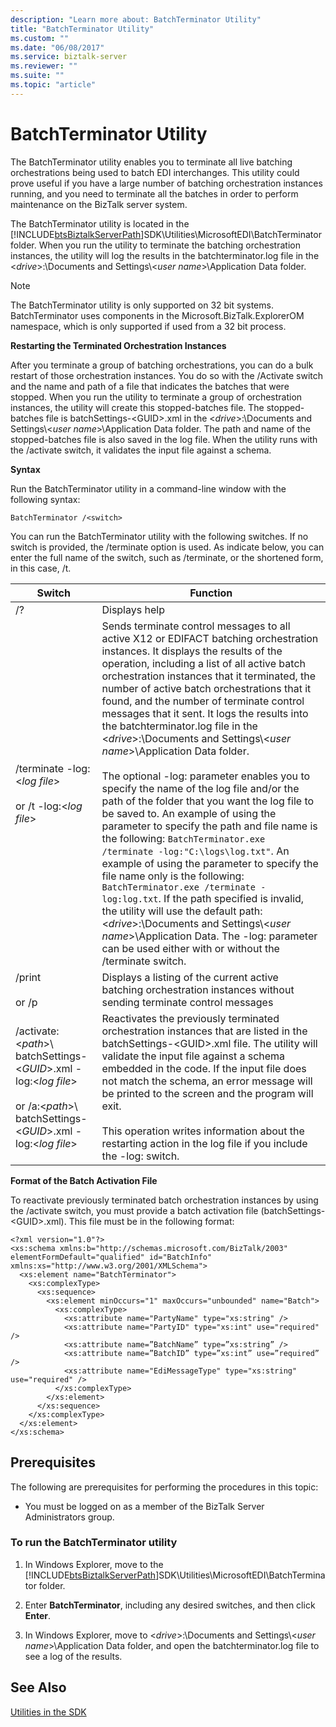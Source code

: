 ```yaml
---
description: "Learn more about: BatchTerminator Utility"
title: "BatchTerminator Utility"
ms.custom: ""
ms.date: "06/08/2017"
ms.service: biztalk-server
ms.reviewer: ""
ms.suite: ""
ms.topic: "article"
---
```

# BatchTerminator Utility
The BatchTerminator utility enables you to terminate all live batching orchestrations being used to batch EDI interchanges. This utility could prove useful if you have a large number of batching orchestration instances running, and you need to terminate all the batches in order to perform maintenance on the BizTalk server system.  
  
 The BatchTerminator utility is located in the [!INCLUDE[btsBiztalkServerPath](../includes/btsbiztalkserverpath-md.md)]SDK\Utilities\MicrosoftEDI\BatchTerminator folder. When you run the utility to terminate the batching orchestration instances, the utility will log the results in the batchterminator.log file in the \<*drive*\>:\Documents and Settings\\<*user name*\>\Application Data folder.  
  
> [!NOTE]
>  The BatchTerminator utility is only supported on 32 bit systems.  BatchTerminator uses components in the Microsoft.BizTalk.ExplorerOM namespace, which is only supported if used from a 32 bit process.  
  
 **Restarting the Terminated Orchestration Instances**  
  
 After you terminate a group of batching orchestrations, you can do a bulk restart of those orchestration instances. You do so with the /Activate switch and the name and path of a file that indicates the batches that were stopped. When you run the utility to terminate a group of orchestration instances, the utility will create this stopped-batches file. The stopped-batches file is batchSettings-\<GUID\>.xml in the \<*drive*\>:\Documents and Settings\\<*user name*\>\Application Data folder. The path and name of the stopped-batches file is also saved in the log file. When the utility runs with the /activate switch, it validates the input file against a schema.  
  
 **Syntax**  
  
 Run the BatchTerminator utility in a command-line window with the following syntax:  
  
```  
BatchTerminator /<switch>  
```  
  
 You can run the BatchTerminator utility with the following switches. If no switch is provided, the /terminate option is used. As indicate below, you can enter the full name of the switch, such as /terminate, or the shortened form, in this case, /t.  
  
|Switch|Function|  
|-|-|
|/?|Displays help|  
|/terminate -log:\<*log file*\><br /><br /> or /t -log:\<*log file*\>|Sends terminate control messages to all active X12 or EDIFACT batching orchestration instances. It displays the results of the operation, including a list of all active batch orchestration instances that it terminated, the number of active batch orchestrations that it found, and the number of terminate control messages that it sent. It logs the results into the batchterminator.log file in the \<*drive*\>:\Documents and Settings\\<*user name*\>\Application Data folder.<br /><br /> The optional -log: parameter enables you to specify the name of the log file and/or the path of the folder that you want the log file to be saved to. An example of using the parameter to specify the path and file name is the following: `BatchTerminator.exe /terminate -log:"C:\logs\log.txt"`. An example of using the parameter to specify the file name only is the following: `BatchTerminator.exe /terminate -log:log.txt`. If the path specified is invalid, the utility will use the default path: \<*drive*\>:\Documents and Settings\\<*user name*\>\Application Data. The -log: parameter can be used either with or without the /terminate switch.|  
|/print<br /><br /> or /p|Displays a listing of the current active batching orchestration instances without sending terminate control messages|  
|/activate:\<*path*\>\\<br />batchSettings-\<*GUID*\>.xml -log:\<*log file*\><br /><br /> or /a:\<*path*\>\\<br />batchSettings-\<*GUID*\>.xml -log:\<*log file*\>|Reactivates the previously terminated orchestration instances that are listed in the batchSettings-\<GUID\>.xml file. The utility will validate the input file against a schema embedded in the code. If the input file does not match the schema, an error message will be printed to the screen and the program will exit.<br /><br /> This operation writes information about the restarting action in the log file if you include the -log: switch.|  
  
 **Format of the Batch Activation File**  
  
 To reactivate previously terminated batch orchestration instances by using the /activate switch, you must provide a batch activation file (batchSettings-\<GUID\>.xml). This file must be in the following format:  
  
```  
<?xml version="1.0"?>  
<xs:schema xmlns:b="http://schemas.microsoft.com/BizTalk/2003" elementFormDefault="qualified" id="BatchInfo" xmlns:xs="http://www.w3.org/2001/XMLSchema">  
  <xs:element name="BatchTerminator">  
    <xs:complexType>  
      <xs:sequence>  
        <xs:element minOccurs="1" maxOccurs="unbounded" name="Batch">  
          <xs:complexType>  
            <xs:attribute name="PartyName" type="xs:string" />  
            <xs:attribute name="PartyID" type="xs:int" use="required" />  
            <xs:attribute name=”BatchName” type=”xs:string” />  
            <xs:attribute name=”BatchID” type=”xs:int” use=”required” />  
            <xs:attribute name="EdiMessageType" type="xs:string" use="required" />  
          </xs:complexType>  
        </xs:element>  
      </xs:sequence>  
    </xs:complexType>  
  </xs:element>  
</xs:schema>  
```  
  
## Prerequisites  
 The following are prerequisites for performing the procedures in this topic:  
  
-   You must be logged on as a member of the BizTalk Server Administrators group.  
  
### To run the BatchTerminator utility  
  
1. In Windows Explorer, move to the [!INCLUDE[btsBiztalkServerPath](../includes/btsbiztalkserverpath-md.md)]SDK\Utilities\MicrosoftEDI\BatchTerminator folder.  
  
2. Enter **BatchTerminator**, including any desired switches, and then click **Enter**.  
  
3. In Windows Explorer, move to \<*drive*\>:\Documents and Settings\\<*user name*\>\Application Data folder, and open the batchterminator.log file to see a log of the results.  
  
## See Also  
 [Utilities in the SDK](../core/utilities-in-the-sdk.md)
